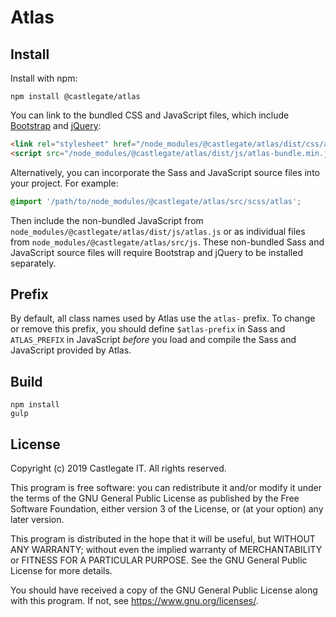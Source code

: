 # Atlas

## Install

Install with npm:

    npm install @castlegate/atlas

You can link to the bundled CSS and JavaScript files, which include [Bootstrap](https://getbootstrap.com/) and [jQuery](https://jquery.com/):

~~~ html
<link rel="stylesheet" href="/node_modules/@castlegate/atlas/dist/css/atlas-bundle.min.css">
<script src="/node_modules/@castlegate/atlas/dist/js/atlas-bundle.min.js"></script>
~~~

Alternatively, you can incorporate the Sass and JavaScript source files into your project. For example:

~~~ scss
@import '/path/to/node_modules/@castlegate/atlas/src/scss/atlas';
~~~

Then include the non-bundled JavaScript from `node_modules/@castlegate/atlas/dist/js/atlas.js` or as individual files from `node_modules/@castlegate/atlas/src/js`. These non-bundled Sass and JavaScript source files will require Bootstrap and jQuery to be installed separately.

## Prefix

By default, all class names used by Atlas use the `atlas-` prefix. To change or remove this prefix, you should define `$atlas-prefix` in Sass and `ATLAS_PREFIX` in JavaScript _before_ you load and compile the Sass and JavaScript provided by Atlas.

## Build

    npm install
    gulp

## License

Copyright (c) 2019 Castlegate IT. All rights reserved.

This program is free software: you can redistribute it and/or modify it under the terms of the GNU General Public License as published by the Free Software Foundation, either version 3 of the License, or (at your option) any later version.

This program is distributed in the hope that it will be useful, but WITHOUT ANY WARRANTY; without even the implied warranty of MERCHANTABILITY or FITNESS FOR A PARTICULAR PURPOSE. See the GNU General Public License for more details.

You should have received a copy of the GNU General Public License along with this program. If not, see <https://www.gnu.org/licenses/>.
